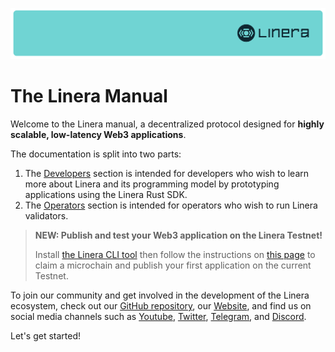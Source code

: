 ![The Linera banner](developers/images/Linera-Header_1920x284px.svg)

# The Linera Manual

Welcome to the Linera manual, a decentralized protocol designed for **highly
scalable, low-latency Web3 applications**.

The documentation is split into two parts:

1. The [Developers](developers.md) section is intended for developers who wish
   to learn more about Linera and its programming model by prototyping
   applications using the Linera Rust SDK.
2. The [Operators](operators.md) section is intended for operators who wish to
   run Linera validators.

> **NEW: Publish and test your Web3 application on the Linera Testnet!**
>
> Install
> [the Linera CLI tool](developers/getting_started/installation.html#installing-from-cratesio)
> then follow the instructions on
> [this page](developers/getting_started/hello_linera.html#using-the-testnet) to
> claim a microchain and publish your first application on the current Testnet.

To join our community and get involved in the development of the Linera
ecosystem, check out our
[GitHub repository](https://github.com/linera-io/linera-protocol), our
[Website](https://linera.io), and find us on social media channels such as
[Youtube](https://www.youtube.com/@linera_io),
[Twitter](https://twitter.com/linera_io),
[Telegram](https://t.me/linera_official), and
[Discord](https://discord.gg/linera).

Let's get started!
